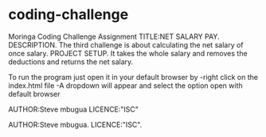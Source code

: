 # coding-challenge
Moringa Coding Challenge Assignment
TITLE:NET SALARY PAY.
DESCRIPTION.
  The third challenge is about calculating the net salary of once salary.
PROJECT SETUP.
  It takes the whole salary and removes the deductions and returns the net salary.
  
  To run the program just open it in your default browser by 
    -right click on the index.html file 
    -A dropdown will appear and select the option open with default browser

AUTHOR:Steve mbugua
LICENCE:"ISC"
  
  AUTHOR:Steve mbugua.
  LICENCE:"ISC".
